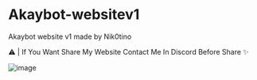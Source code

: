 # Akaybot-websitev1
Akaybot website v1 made by Nik0tino

⚠️ | If You Want Share My Website Contact Me In Discord Before Share ✨

![image](https://user-images.githubusercontent.com/105008048/172050768-5b6c9f18-bb96-4d58-a8b1-b38de712262e.png)
